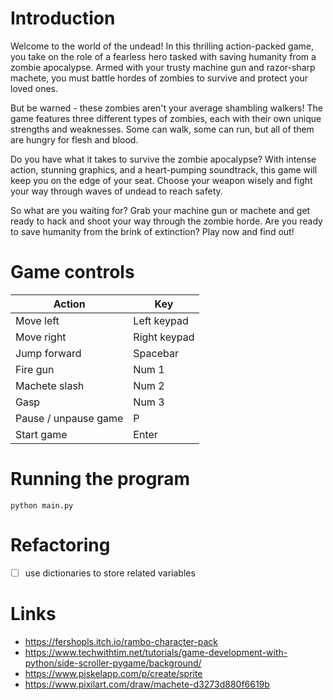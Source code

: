 # Introduction

Welcome to the world of the undead! In this thrilling action-packed game, you take on the role of a fearless hero tasked with saving humanity from a zombie apocalypse. Armed with your trusty machine gun and razor-sharp machete, you must battle hordes of zombies to survive and protect your loved ones.

But be warned - these zombies aren't your average shambling walkers! The game features three different types of zombies, each with their own unique strengths and weaknesses. Some can walk, some can run, but all of them are hungry for flesh and blood.

Do you have what it takes to survive the zombie apocalypse? With intense action, stunning graphics, and a heart-pumping soundtrack, this game will keep you on the edge of your seat. Choose your weapon wisely and fight your way through waves of undead to reach safety.

So what are you waiting for? Grab your machine gun or machete and get ready to hack and shoot your way through the zombie horde. Are you ready to save humanity from the brink of extinction? Play now and find out!

# Game controls
| Action               | Key |
|----------------------| --- |
| Move left            | Left keypad |
| Move right           | Right keypad |
| Jump forward         | Spacebar |
| Fire gun             | Num 1 |
| Machete slash        | Num 2 |
| Gasp                 | Num 3 |
| Pause / unpause game | P |
| Start game | Enter |

# Running the program
```commandline
python main.py
```

# Refactoring
* [ ] use dictionaries to store related variables

# Links
* https://fershopls.itch.io/rambo-character-pack
* https://www.techwithtim.net/tutorials/game-development-with-python/side-scroller-pygame/background/
* https://www.piskelapp.com/p/create/sprite
* https://www.pixilart.com/draw/machete-d3273d880f6619b

